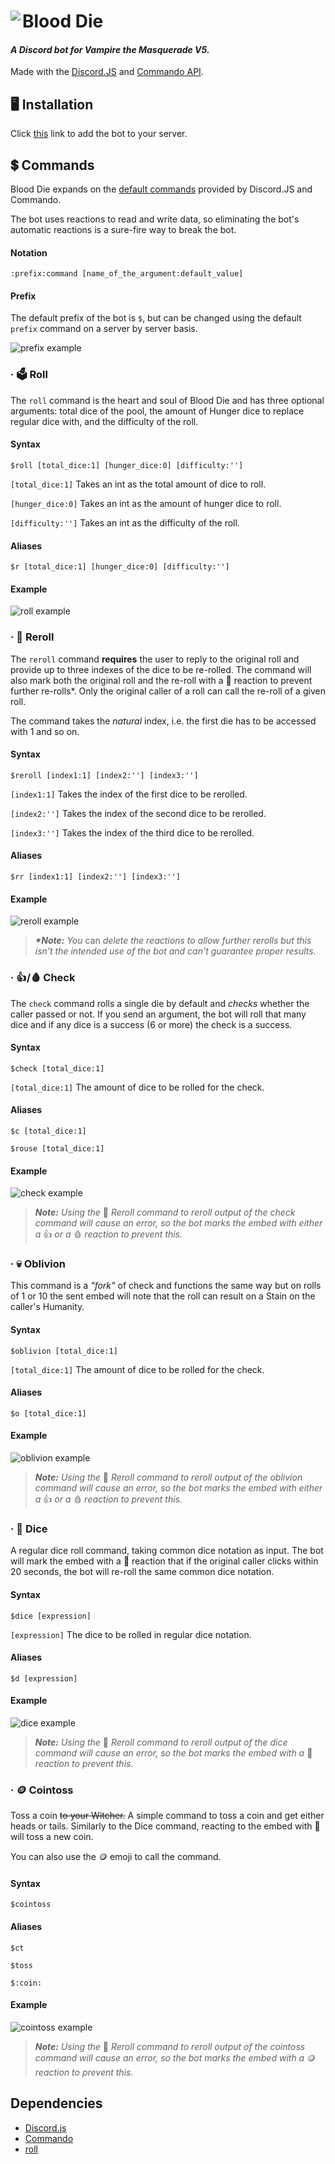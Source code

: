 
# <img align="left" src="./images/blood_die_43x43.png">Blood Die

#### *A Discord bot for Vampire the Masquerade V5.*

Made with the [Discord.JS][Discord.js docs] and [Commando API][Commando docs].

[Discord.js docs]: https://discord.js.org/#/docs/main/stable/general/welcome
[Commando docs]: https://discord.js.org/#/docs/commando/master/general/welcome

## :desktop_computer: Installation

Click [this][0] link to add the bot to your server.

[0]: https://discord.com/api/oauth2/authorize?client_id=843168753759944744&permissions=116800&scope=bot

## :heavy_dollar_sign: Commands

Blood Die expands on the [default commands][1] provided by Discord.JS and Commando.

The bot uses reactions to read and write data, so eliminating the bot's automatic reactions is a sure-fire way to break the bot.

#### Notation

`:prefix:command [name_of_the_argument:default_value]`

[1]: https://discord.js.org/#/docs/commando/master/commands/builtins

#### Prefix

The default prefix of the bot is `$`, but can be changed using the default `prefix` command on a server by server basis.

![prefix example](./images/prefix_example.png "Prefix example")

### · :ballot_box: Roll

The `roll` command is the heart and soul of Blood Die and has three optional arguments: total dice of the pool, the amount of Hunger dice to replace regular dice with, and the difficulty of the roll.

#### Syntax

`$roll [total_dice:1] [hunger_dice:0] [difficulty:'']`

`[total_dice:1]` Takes an int as the total amount of dice to roll.

`[hunger_dice:0]` Takes an int as the amount of hunger dice to roll.

`[difficulty:'']` Takes an int as the difficulty of the roll.

#### Aliases

`$r [total_dice:1] [hunger_dice:0] [difficulty:'']`

#### Example

![roll example](./images/example_1.png "Roll example")

### · :arrows_counterclockwise: Reroll

The `reroll` command __requires__ the user to reply to the original roll and provide up to three indexes of the dice to be re-rolled. The command will also mark both the original roll and the re-roll with a :arrows_counterclockwise: reaction to prevent further re-rolls*. Only the original caller of a roll can call the re-roll of a given roll.

The command takes the *natural* index, i.e. the first die has to be accessed with 1 and so on.

#### Syntax

`$reroll [index1:1] [index2:''] [index3:'']`

`[index1:1]` Takes the index of the first dice to be rerolled.

`[index2:'']` Takes the index of the second dice to be rerolled.

`[index3:'']` Takes the index of the third dice to be rerolled.

#### Aliases

`$rr [index1:1] [index2:''] [index3:'']`

#### Example

![reroll example](./images/example_2.png "Reroll example")

>___*Note:___ _You_ can _delete the reactions to allow further rerolls but this isn't the intended use of the bot and can't guarantee proper results._

### · :thumbsup:/:drop_of_blood: Check

The `check` command rolls a single die by default and _checks_ whether the caller passed or not. If you send an argument, the bot will roll that many  dice and if any dice is a success (6 or more) the check is a success.

#### Syntax

`$check [total_dice:1]`

`[total_dice:1]` The amount of dice to be rolled for the check.

#### Aliases

`$c [total_dice:1]`

`$rouse [total_dice:1]`

#### Example

![check example](./images/example_3.png "Check example")

>___Note:___ _Using the_ :arrows_counterclockwise: _Reroll command to reroll output of the check command will cause an error, so the bot marks the embed with either a_ :thumbsup: _or a_ :drop_of_blood: _reaction to prevent this._

### · :skull: Oblivion

This command is a _"fork"_ of check and functions the same way but on rolls of 1 or 10 the sent embed will note that the roll can result on a Stain on the caller's Humanity.

#### Syntax

`$oblivion [total_dice:1]`

`[total_dice:1]` The amount of dice to be rolled for the check.

#### Aliases

`$o [total_dice:1]`

#### Example

![oblivion example](./images/example_4.png "Oblivion example")

>___Note:___ _Using the_ :arrows_counterclockwise: _Reroll command to reroll output of the oblivion command will cause an error, so the bot marks the embed with either a_ :thumbsup: _or a_ :drop_of_blood: _reaction to prevent this._

### · :game_die: Dice

A regular dice roll command, taking common dice notation as input.
The bot will mark the embed with a :arrows_counterclockwise: reaction that if the original caller clicks within 20 seconds, the bot will re-roll the same common dice notation.

#### Syntax

`$dice [expression]`

`[expression]` The dice to be rolled in regular dice notation.

#### Aliases

`$d [expression]`

#### Example

![dice example](./images/example_5.png "Dice example")

>___Note:___ _Using the_ :arrows_counterclockwise: _Reroll command to reroll output of the dice command will cause an error, so the bot marks the embed with a_ :game_die: _reaction to prevent this._

### · :coin: Cointoss

Toss a coin ~~to your Witcher.~~ A simple command to toss a coin and get either heads or tails. Similarly to the Dice command, reacting to the embed with :arrows_counterclockwise: will toss a new coin.

You can also use the :coin: emoji to call the command.

#### Syntax

`$cointoss`

#### Aliases

`$ct`

`$toss`

`$:coin:`

#### Example

![cointoss example](./images/example_6.png "Cointoss example")

>___Note:___ _Using the_ :arrows_counterclockwise: _Reroll command to reroll output of the cointoss command will cause an error, so the bot marks the embed with a_ :coin: _reaction to prevent this._

## Dependencies
- [Discord.js](https://github.com/discordjs/discord.js)
- [Commando](https://github.com/discordjs/Commando#readme)
- [roll](https://github.com/troygoode/node-roll)

